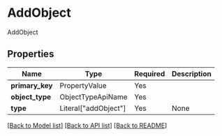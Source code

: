 # AddObject

AddObject

## Properties
| Name | Type | Required | Description |
| ------------ | ------------- | ------------- | ------------- |
**primary_key** | PropertyValue | Yes |  |
**object_type** | ObjectTypeApiName | Yes |  |
**type** | Literal["addObject"] | Yes | None |


[[Back to Model list]](../../README.md#documentation-for-models) [[Back to API list]](../../README.md#documentation-for-api-endpoints) [[Back to README]](../../README.md)
